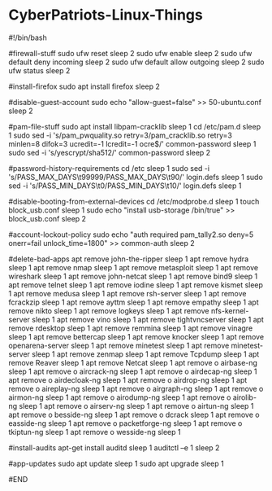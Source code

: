 # CyberPatriots-Linux-Things

#!/bin/bash

#firewall-stuff
sudo ufw reset
sleep 2
sudo ufw enable
sleep 2
sudo ufw default deny incoming
sleep 2
sudo ufw default allow outgoing
sleep 2
sudo ufw status
sleep 2

#install-firefox
sudo apt install firefox
sleep 2

#disable-guest-account
sudo echo "allow-guest=false" >> 50-ubuntu.conf
sleep 2

#pam-file-stuff
sudo apt install libpam-cracklib
sleep 1
cd /etc/pam.d
sleep 1
sudo sed -i 's/pam_pwquality.so retry=3/pam_cracklib.so retry=3 minlen=8 difok=3 ucredit=-1 lcredit=-1 ocre$/' common-password
sleep 1
sudo sed -i 's/yescrypt/sha512/' common-password
sleep 2

#password-history-requirements
cd /etc
sleep 1
sudo sed -i 's/PASS_MAX_DAYS\t99999/PASS_MAX_DAYS\t90/' login.defs
sleep 1
sudo sed -i 's/PASS_MIN_DAYS\t0/PASS_MIN_DAYS\t10/' login.defs
sleep 1

#disable-booting-from-external-devices
cd /etc/modprobe.d
sleep 1
touch block_usb.conf
sleep 1
sudo echo "install usb-storage /bin/true" >> block_usb.conf
sleep 2

#account-lockout-policy
sudo echo "auth required pam_tally2.so deny=5 onerr=fail unlock_time=1800" >> common-auth
sleep 2

#delete-bad-apps
apt remove john-the-ripper
sleep 1
apt remove hydra
sleep 1
apt remove nmap
sleep 1
apt remove metasploit
sleep 1
apt remove wireshark
sleep 1
apt remove john-netcat 
sleep 1
apt remove bind9 
sleep 1
apt remove telnet
sleep 1
apt remove iodine 
sleep 1
apt remove kismet
sleep 1
apt remove medusa 
sleep 1
apt remove rsh-server 
sleep 1
apt remove fcrackzip 
sleep 1
apt remove ayttm 
sleep 1
apt remove empathy 
sleep 1
apt remove nikto 
sleep 1
apt remove logkeys
sleep 1
apt remove nfs-kernel-server 
sleep 1
apt remove vino 
sleep 1
apt remove tightvncserver 
sleep 1
apt remove rdesktop 
sleep 1
apt remove remmina 
sleep 1
apt remove vinagre 
sleep 1
apt remove bettercap 
sleep 1
apt remove knocker 
sleep 1
apt remove openarena-server 
sleep 1
apt remove minetest 
sleep 1
apt remove minetest-server 
sleep 1
apt remove zenmap
sleep 1
apt remove Tcpdump
sleep 1
apt remove Reaver
sleep 1
apt remove Netcat
sleep 1
apt remove o airbase-ng
sleep 1
apt remove o aircrack-ng
sleep 1
apt remove o airdecap-ng
sleep 1
apt remove o airdecloak-ng
sleep 1
apt remove o airdrop-ng
sleep 1
apt remove o aireplay-ng
sleep 1
apt remove o airgraph-ng
sleep 1
apt remove o airmon-ng
sleep 1
apt remove o airodump-ng
sleep 1
apt remove o airolib-ng
sleep 1
apt remove o airserv-ng
sleep 1
apt remove o airtun-ng
sleep 1
apt remove o besside-ng
sleep 1
apt remove o dcrack
sleep 1
apt remove o easside-ng
sleep 1
apt remove o packetforge-ng
sleep 1
apt remove o tkiptun-ng
sleep 1
apt remove o wesside-ng
sleep 1

#install-audits
apt-get install auditd
sleep 1
auditctl –e 1
sleep 2

#app-updates
sudo apt update
sleep 1
sudo apt upgrade
sleep 1

#END

